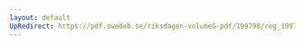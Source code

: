 ```yaml
---
layout: default
UpRedirect: https://pdf.swedeb.se/riksdagen-volumeG-pdf/199798/reg_199798/reg_199798_0192.pdf
---
```


